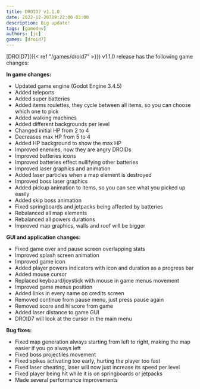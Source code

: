 ```yaml
---
title: DROID7 v1.1.0
date: 2022-12-20T19:22:00-03:00
description: Big update!
tags: [gamedev]
authors: [jc]
games: [droid7]
---
```


[DROID7]({{< ref "/games/droid7" >}}) v1.1.0 release has the following game changes:

**In game changes:**

- Updated game engine (Godot Engine 3.4.5)
- Added teleports
- Added super batteries
- Added items roulettes, they cycle between all items, so you can choose which one to pick
- Added walking machines
- Added different backgrounds per level
- Changed initial HP from 2 to 4
- Decreases max HP from 5 to 4
- Added HP background to show the max HP
- Improved enemies, now they are angry DROIDs
- Improved batteries icons
- Improved batteries effect nullifying other batteries
- Improved laser graphics and animation
- Added laser particles when a map element is destroyed
- Improved boss laser graphics
- Added pickup animation to items, so you can see what you picked up easily
- Added skip boss animation
- Fixed springboards and jetpacks being affected by batteries
- Rebalanced all map elements
- Rebalanced all powers durations
- Improved map graphics, walls and roof will be bigger

**GUI and application changes:**
- Fixed game over and pause screen overlapping stats
- Improved splash screen animation
- Improved game icon
- Added player powers indicators with icon and duration as a progress bar
- Added mouse cursor
- Replaced keyboard/joystick with mouse in game menus movement
- Improved game menus position
- Added links in every name on credits screen
- Removed continue from pause menu, just press pause again
- Removed score and hi score from game
- Added laser distance to game GUI
- DROID7 will look at the cursor in the main menu

**Bug fixes:**
- Fixed map generation always starting from left to right, making the map easier if you go always left
- Fixed boss projectiles movement
- Fixed spikes activating too early, hurting the player too fast
- Fixed laser cheating, laser will now just increase its speed per level
- Fixed player being hit while it is on springboards or jetpacks
- Made several performance improvements
